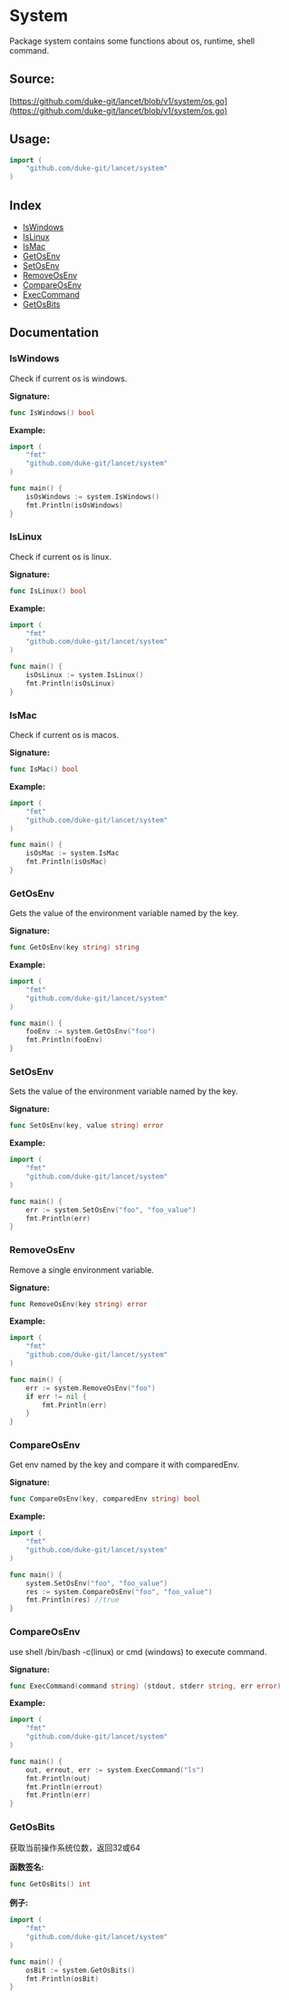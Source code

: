 # System

Package system contains some functions about os, runtime, shell command.

<div STYLE="page-break-after: always;"></div>

## Source:

[https://github.com/duke-git/lancet/blob/v1/system/os.go](https://github.com/duke-git/lancet/blob/v1/system/os.go)

<div STYLE="page-break-after: always;"></div>

## Usage:

```go
import (
    "github.com/duke-git/lancet/system"
)
```

<div STYLE="page-break-after: always;"></div>

## Index

-   [IsWindows](#IsWindows)
-   [IsLinux](#IsLinux)
-   [IsMac](#IsMac)
-   [GetOsEnv](#GetOsEnv)
-   [SetOsEnv](#SetOsEnv)
-   [RemoveOsEnv](#RemoveOsEnv)
-   [CompareOsEnv](#CompareOsEnv)
-   [ExecCommand](#ExecCommand)
-   [GetOsBits](#GetOsBits)

<div STYLE="page-break-after: always;"></div>

## Documentation

### <span id="IsWindows">IsWindows</span>

<p>Check if current os is windows.</p>

<b>Signature:</b>

```go
func IsWindows() bool
```

<b>Example:</b>

```go
import (
    "fmt"
    "github.com/duke-git/lancet/system"
)

func main() {
    isOsWindows := system.IsWindows()
    fmt.Println(isOsWindows)
}
```

### <span id="IsLinux">IsLinux</span>

<p>Check if current os is linux.</p>

<b>Signature:</b>

```go
func IsLinux() bool
```

<b>Example:</b>

```go
import (
    "fmt"
    "github.com/duke-git/lancet/system"
)

func main() {
    isOsLinux := system.IsLinux()
    fmt.Println(isOsLinux)
}
```

### <span id="IsMac">IsMac</span>

<p>Check if current os is macos.</p>

<b>Signature:</b>

```go
func IsMac() bool
```

<b>Example:</b>

```go
import (
    "fmt"
    "github.com/duke-git/lancet/system"
)

func main() {
    isOsMac := system.IsMac
    fmt.Println(isOsMac)
}
```

### <span id="GetOsEnv">GetOsEnv</span>

<p>Gets the value of the environment variable named by the key.</p>

<b>Signature:</b>

```go
func GetOsEnv(key string) string
```

<b>Example:</b>

```go
import (
    "fmt"
    "github.com/duke-git/lancet/system"
)

func main() {
    fooEnv := system.GetOsEnv("foo")
    fmt.Println(fooEnv)
}
```

### <span id="SetOsEnv">SetOsEnv</span>

<p>Sets the value of the environment variable named by the key.</p>

<b>Signature:</b>

```go
func SetOsEnv(key, value string) error
```

<b>Example:</b>

```go
import (
    "fmt"
    "github.com/duke-git/lancet/system"
)

func main() {
    err := system.SetOsEnv("foo", "foo_value")
    fmt.Println(err)
}
```

### <span id="RemoveOsEnv">RemoveOsEnv</span>

<p>Remove a single environment variable.</p>

<b>Signature:</b>

```go
func RemoveOsEnv(key string) error
```

<b>Example:</b>

```go
import (
    "fmt"
    "github.com/duke-git/lancet/system"
)

func main() {
    err := system.RemoveOsEnv("foo")
    if err != nil {
        fmt.Println(err)
    }
}
```

### <span id="CompareOsEnv">CompareOsEnv</span>

<p>Get env named by the key and compare it with comparedEnv.</p>

<b>Signature:</b>

```go
func CompareOsEnv(key, comparedEnv string) bool
```

<b>Example:</b>

```go
import (
    "fmt"
    "github.com/duke-git/lancet/system"
)

func main() {
    system.SetOsEnv("foo", "foo_value")
    res := system.CompareOsEnv("foo", "foo_value")
    fmt.Println(res) //true
}
```

### <span id="ExecCommand">CompareOsEnv</span>

<p>use shell /bin/bash -c(linux) or cmd (windows) to execute command.</p>

<b>Signature:</b>

```go
func ExecCommand(command string) (stdout, stderr string, err error)
```

<b>Example:</b>

```go
import (
    "fmt"
    "github.com/duke-git/lancet/system"
)

func main() {
    out, errout, err := system.ExecCommand("ls")
    fmt.Println(out)
    fmt.Println(errout)
    fmt.Println(err)
}
```

### <span id="GetOsBits">GetOsBits</span>

<p>获取当前操作系统位数，返回32或64</p>

<b>函数签名:</b>

```go
func GetOsBits() int
```

<b>例子:</b>

```go
import (
    "fmt"
    "github.com/duke-git/lancet/system"
)

func main() {
    osBit := system.GetOsBits()
    fmt.Println(osBit)
}
```
